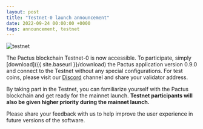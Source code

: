 ```yaml
---
layout: post
title: "Testnet-0 launch announcement"
date: 2022-09-24 00:00:00 +0000
tags: announcement, testnet
---
```


![testnet](/blog/images/2022-09-24-announcement-testnet/testnet.gif)

The Pactus blockchain Testnet-0 is now accessible.
To participate, simply [download]({{ site.baseurl }}/download) the Pactus application version 0.9.0 and
connect to the Testnet without any special configurations.
For test coins, please visit our [Discord](https://discord.gg/H5vZkNnXCu) channel and share your validator address.

By taking part in the Testnet, you can familiarize yourself with the Pactus blockchain and
get ready for the mainnet launch.
**Testnet participants will also be given higher priority during the mainnet launch.**

Please share your feedback with us to help improve the user experience in future versions of the software.
